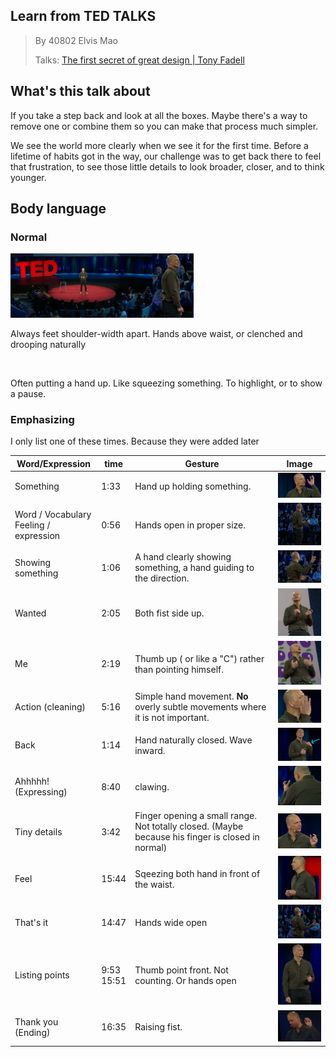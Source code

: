 ## Learn from TED TALKS

> By 40802 Elvis Mao
> 
> Talks: [The first secret of great design | Tony Fadell](https://www.youtube.com/watch?v=9uOMectkCCs&ab_channel=TED)

## What's this talk about

If you take a step back and look at all the boxes. Maybe there's a way to remove one or combine them so you can make that process much simpler.

We see the world more clearly when we see it for the first time. Before a lifetime of habits got in the way, our challenge was to get back there to feel that frustration, to see those little details to look broader, closer, and to think younger.

## Body language

### Normal

<img src="2022-10-17-19-56-17-image.png" title="" alt="" width="227"><img src="2022-10-17-20-19-48-image.png" title="" alt="" width="66">

Always feet shoulder-width apart. Hands above waist, or clenched and drooping naturally

<img src="file:///C:/Users/VTEI/AppData/Roaming/marktext/images/2022-10-17-20-01-35-image.png" title="" alt="" width="151"><img src="file:///C:/Users/VTEI/AppData/Roaming/marktext/images/2022-10-17-20-14-53-image.png" title="" alt="" width="102">

Often putting a hand up. Like squeezing something. To highlight, or to show a pause.

### Emphasizing

I only list one of these times. Because they were added later

| Word/Expression                            | time           | Gesture                                                                                          | Image                                                                 |
| ------------------------------------------ | -------------- | ------------------------------------------------------------------------------------------------ | --------------------------------------------------------------------- |
| Something                                  | 1:33           | Hand up holding something.                                                                       | <img src="2022-10-17-19-58-46-image.png" title="" alt="" width="150"> |
| Word / Vocabulary<br/>Feeling / expression | 0:56           | Hands open in proper size.                                                                       | <img src="2022-10-17-20-02-41-image.png" title="" alt="" width="144"> |
| Showing something                          | 1:06           | A hand clearly showing something, a hand guiding to the direction.                               | <img src="2022-10-17-20-04-28-image.png" title="" alt="" width="149"> |
| Wanted                                     | 2:05           | Both fist side up.                                                                               | <img src="2022-10-17-20-07-06-image.png" title="" alt="" width="104"> |
| Me                                         | 2:19           | Thumb up ( or like a "C") rather than pointing himself.                                          | <img src="2022-10-17-20-09-11-image.png" title="" alt="" width="107"> |
| Action (cleaning)                          | 5:16           | Simple hand movement. **No** overly subtle movements where it is not important.                  | <img src="2022-10-17-20-11-47-image.png" title="" alt="" width="113"> |
| Back                                       | 1:14           | Hand naturally closed. Wave inward.                                                              | <img src="2022-10-17-20-16-54-image.png" title="" alt="" width="106"> |
| Ahhhhh! (Expressing)                       | 8:40           | clawing.                                                                                         | <img src="2022-10-17-20-23-52-image.png" title="" alt="" width="101"> |
| Tiny details                               | 3:42           | Finger opening a small range. Not totally closed. (Maybe because his finger is closed in normal) | <img src="2022-10-17-20-26-41-image.png" title="" alt="" width="108"> |
| Feel                                       | 15:44          | Sqeezing both hand in front of the waist.                                                        | <img src="2022-10-17-20-29-49-image.png" title="" alt="" width="98">  |
| That's it                                  | 14:47          | Hands wide open                                                                                  | <img src="2022-10-19-10-27-31-image.png" title="" alt="" width="86">  |
| Listing points                             | 9:53<br/>15:51 | Thumb point front. Not counting. Or hands open                                                   | <img src="2022-10-17-20-30-56-image.png" title="" alt="" width="103"> |
| Thank you (Ending)                         | 16:35          | Raising fist.                                                                                    | <img src="2022-10-17-20-32-49-image.png" title="" alt="" width="100"> |

